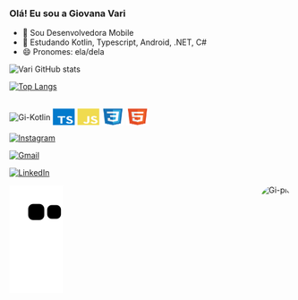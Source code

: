 ### Olá! Eu sou a Giovana Vari

- 🔭 Sou Desenvolvedora Mobile
- 🌱 Estudando Kotlin, Typescript, Android, .NET, C#
- 😄 Pronomes: ela/dela



![Vari GitHub stats](https://github-readme-stats.vercel.app/api?username=GiovanaVari&show_icons=true&theme=midnight-purple)

[![Top Langs](https://github-readme-stats.vercel.app/api/top-langs/?username=GiovanaVari&size_weight=0.5&count_weight=0.5)](https://github.com/anuraghazra/github-readme-stats)

<div style="display: inline_block"><br>
  <img align="center" alt="Gi-Kotlin" height="30" width="40" src="https://cdn.jsdelivr.net/gh/devicons/devicon/icons/kotlin/kotlin-original.svg">
  <img align="center" alt="Gi-Ts" height="30" width="40" src="https://raw.githubusercontent.com/devicons/devicon/master/icons/typescript/typescript-plain.svg">
  <img align="center" alt="Gi-Js" height="30" width="40" src="https://raw.githubusercontent.com/devicons/devicon/master/icons/javascript/javascript-plain.svg">
  <img align="center" alt="Gi-CSS" height="30" width="40" src="https://raw.githubusercontent.com/devicons/devicon/master/icons/css3/css3-original.svg">
  <img align="center" alt="Gi-HTML" height="30" width="40" src="https://raw.githubusercontent.com/devicons/devicon/master/icons/html5/html5-original.svg">
</div>

[![Instagram](https://img.shields.io/badge/Instagram-E4405F?style=for-the-badge&logo=instagram&logoColor=white)](https://instagram.com/giovana_vari)

[![Gmail](https://img.shields.io/badge/Gmail-D14836?style=for-the-badge&logo=gmail&logoColor=white)](mailto:giovana.vari.de.assis@gmail.com)

[![LinkedIn](https://img.shields.io/badge/LinkedIn-0077B5?style=for-the-badge&logo=linkedin&logoColor=white)](https://www.linkedin.com/in/GiovanaVari)

<div>
<img align="right" alt="Gi-pic" height="150" style="border-radius:50px;" src="https://global.discourse-cdn.com/nubank/original/4X/d/3/1/d31662ada32ce376f5a590dd82bef814954db603.gif">
</div>

![Snake animation](https://github.com/GiovanaVari/GiovanaVari/blob/output/github-contribution-grid-snake.svg)
